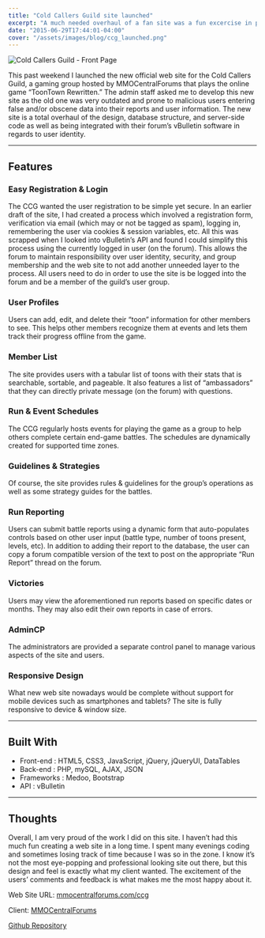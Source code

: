 ```yaml
---
title: "Cold Callers Guild site launched"
excerpt: "A much needed overhaul of a fan site was a fun excercise in planning, database architecture, API research, and user experience."
date: "2015-06-29T17:44:01-04:00"
cover: "/assets/images/blog/ccg_launched.png"
---
```


![Cold Callers Guild - Front Page](/assets/images/blog/ccg_launched.png)

This past weekend I launched the new official web site for the Cold Callers Guild, a gaming group hosted by MMOCentralForums that plays the online game “ToonTown Rewritten.” The admin staff asked me to develop this new site as the old one was very outdated and prone to malicious users entering false and/or obscene data into their reports and user information. The new site is a total overhaul of the design, database structure, and server-side code as well as being integrated with their forum’s vBulletin software in regards to user identity.

---

## Features

### Easy Registration & Login

The CCG wanted the user registration to be simple yet secure. In an earlier draft of the site, I had created a process which involved a registration form, verification via email (which may or not be tagged as spam), logging in, remembering the user via cookies & session variables, etc. All this was scrapped when I looked into vBulletin’s API and found I could simplify this process using the currently logged in user (on the forum). This allows the forum to maintain responsibility over user identity, security, and group membership and the web site to not add another unneeded layer to the process. All users need to do in order to use the site is be logged into the forum and be a member of the guild’s user group.

### User Profiles

Users can add, edit, and delete their “toon” information for other members to see. This helps other members recognize them at events and lets them track their progress offline from the game.

### Member List

The site provides users with a tabular list of toons with their stats that is searchable, sortable, and pageable. It also features a list of “ambassadors” that they can directly private message (on the forum) with questions.

### Run & Event Schedules

The CCG regularly hosts events for playing the game as a group to help others complete certain end-game battles. The schedules are dynamically created for supported time zones.

### Guidelines & Strategies

Of course, the site provides rules & guidelines for the group’s operations as well as some strategy guides for the battles.

### Run Reporting

Users can submit battle reports using a dynamic form that auto-populates controls based on other user input (battle type, number of toons present, levels, etc). In addition to adding their report to the database, the user can copy a forum compatible version of the text to post on the appropriate “Run Report” thread on the forum.

### Victories

Users may view the aforementioned run reports based on specific dates or months. They may also edit their own reports in case of errors.

### AdminCP

The administrators are provided a separate control panel to manage various aspects of the site and users.

### Responsive Design

What new web site nowadays would be complete without support for mobile devices such as smartphones and tablets? The site is fully responsive to device & window size.

---

## Built With

- Front-end : HTML5, CSS3, JavaScript, jQuery, jQueryUI, DataTables
- Back-end : PHP, mySQL, AJAX, JSON
- Frameworks : Medoo, Bootstrap
- API : vBulletin

---

## Thoughts

Overall, I am very proud of the work I did on this site. I haven’t had this much fun creating a web site in a long time. I spent many evenings coding and sometimes losing track of time because I was so in the zone. I know it’s not the most eye-popping and professional looking site out there, but this design and feel is exactly what my client wanted. The excitement of the users’ comments and feedback is what makes me the most happy about it.

Web Site URL: [mmocentralforums.com/ccg](http://mmocentralforums.com/ccg)

Client: [MMOCentralForums](http://mmocentralforums.com)

[Github Repository](https://github.com/aromig/ccg)
